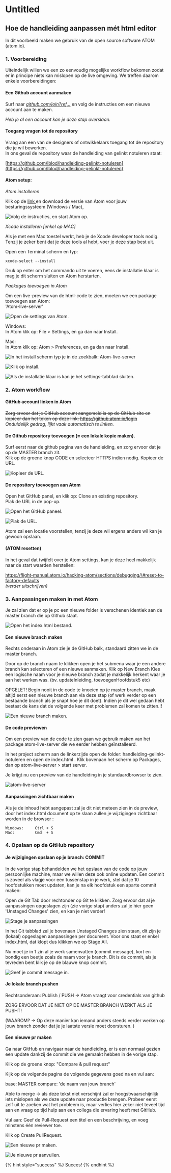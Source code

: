 # Untitled

## Hoe de handleiding aanpassen mét html editor

In dit voorbeeld maken we gebruik van de open source software ATOM \(atom.io\).

### 

### 1. Voorbereiding 

Uiteindelijk willen we een zo eenvoudig mogelijke workflow bekomen zodat er in principe niets kan mislopen op de live omgeving. We treffen daarom enkele voorbereidingen:

#### Een Github account aanmaken

Surf naar [_github.com/join?ref..._](https://github.com/join?ref_cta=Sign+up&ref_loc=header+logged+out&ref_page=%2F&source=header-home) en volg de instructies om een nieuwe account aan te maken. 

_Heb je al een account kan je deze stap overslaan._

#### Toegang vragen tot de repository

Vraag aan een van de designers of ontwikkelaars toegang tot de repository die je wil bewerken.   
In ons geval de repository waar de handleiding van gelinkt notuleren staat:

[https://github.com/lblod/handleiding-gelinkt-notuleren](https://github.com/lblod/handleiding-gelinkt-notuleren)

#### Atom setup:

_Atom installeren_

Klik op de [link ](www.atom.io)en download de versie van Atom voor jouw besturingssysteem \(Windows / Mac\),

![Volg de instructies, en start Atom op.](../../.gitbook/assets/1.3.0atomdownload.png)

_Xcode installeren \[enkel op MAC\]_

Als je met een Mac toestel werkt, heb je de Xcode developer tools nodig.   
Tenzij je zeker bent dat je deze tools al hebt, voer je deze stap best uit. 

Open een Terminal scherm en typ:

```text
xcode-select --install
```

Druk op enter om het commando uit te voeren, eens de installatie klaar is mag je dit scherm sluiten en Atom herstarten. 

_Packages toevoegen in Atom_

Om een live-preview van de html-code te zien, moeten we een package toevoegen aan Atom:  
'Atom-live-server'

![Open de settings van Atom.](../../.gitbook/assets/1.3.3.1openatomsettingsw.png)

Windows:  
In Atom klik op: File &gt; Settings, en ga dan naar Install. 

Mac:  
In Atom klik op: Atom &gt; Preferences, en ga dan naar Install.

![In het install scherm typ je in de zoekbalk: Atom-live-server](../../.gitbook/assets/1.3.3.2atomliveserverinstall.png)

![Klik op install.](../../.gitbook/assets/1.3.3.3atomliveserverinstall.png)

![Als de installatie klaar is kan je het settings-tabblad sluiten.](../../.gitbook/assets/1.3.3.4atomliveserverinstall.png)

### 2. Atom workflow

#### GitHub account linken in Atom

~~Zorg ervoor dat je GitHub account aangemeld is op de GitHub site en kopieer dan het token op deze link:   https://github.atom.io/login~~      
_Onduidelijk gedrag, lijkt vaak automatisch te linken._ 

#### De Github repository toevoegen \(= een lokale kopie maken\).

Surf eerst naar de github pagina van de handleiding, en zorg ervoor dat je op de MASTER branch zit.   
Klik op de groene knop CODE en selecteer HTTPS indien nodig. Kopieer de URL.

![Kopieer de URL.](../../.gitbook/assets/2.2githubclonerepo.png)

#### De repository toevoegen aan Atom

Open het GitHub panel, en klik op: Clone an existing repository.  
Plak de URL in de pop-up. 

![Open het GitHub paneel.](../../.gitbook/assets/2.3.2clone%20%281%29.png)

![Plak de URL.](../../.gitbook/assets/2.3.3clonefrom.png)

Atom zal een locatie voorstellen, tenzij je deze wil ergens anders wil kan je gewoon opslaan.

#### \(ATOM resetten\) 

In het geval dat twijfelt over je Atom settings, kan je deze heel makkelijk naar de start waarden herstellen:  
  
https://flight-manual.atom.io/hacking-atom/sections/debugging/\#reset-to-factory-defaults  
_\(verder uitschrijven\)_

### 

### 3. Aanpassingen maken in met Atom

Je zal zien dat er op je pc een nieuwe folder is verschenen identiek aan de master branch die op Github staat. 

![Open het index.html bestand. ](../../.gitbook/assets/3.1newbranchfrommaster%20%281%29.png)

#### Een nieuwe branch maken

Rechts onderaan in Atom zie je de GitHub balk, standaard zitten we in de master branch.

Door op de branch naam te klikken open je het submenu waar je een andere branch kan selecteren of een nieuwe aanmaken. Klik op New Branch Kies een logische naam voor je nieuwe branch zodat je makkelijk herkent waar je aan het werken was. \(bv. updateInleiding, toevoegenHoofdstuk5 etc\)

OPGELET! Begin nooit in de code te knoeien op je master branch, maak altijd eerst een nieuwe branch aan via deze stap \(of werk verder op een bestaande branch als je snapt hoe je dit doet\). Indien je dit wel gedaan hebt bestaat de kans dat de volgende keer met problemen zal komen te zitten.!!

![Een nieuwe branch maken.](../../.gitbook/assets/3.1.2newbranch%20%281%29.png)

#### De code previewen

Om een preview van de code te zien gaan we gebruik maken van het package atom-live-server die we eerder hebben geïnstalleerd.

In het project scherm aan de linkerzijde open de folder: handleiding-gelinkt-notuleren en open de index.html . Klik bovenaan het scherm op Packages, dan op atom-live-server &gt; start server.

Je krijgt nu een preview van de handleiding in je standaardbrowser te zien.

![atom-live-server](../../.gitbook/assets/3.2livepreview.png)

#### Aanpassingen zichtbaar maken

Als je de inhoud hebt aangepast zal je dit niet meteen zien in de preview, door het index.html document op te slaan zullen je wijzigingen zichtbaar worden in de browser : 

```text
Windows:     Ctrl + S
Mac:         Cmd  + S
```

### 

### 4. Opslaan op de GitHub repository

#### Je wijzigingen opslaan op je branch: COMMIT

In de vorige stap behandelden we het opslaan van de code op jouw persoonlijke machine, maar we willen deze ook online updaten. Een commit is zoveel als vlagje voor een tussenstap in je werk, stel dat je 10 hoofdstukken moet updaten, kan je na elk hoofdstuk een aparte commit maken:

Open de Git Tab door rechtonder op Git te klikken. Zorg ervoor dat al je aanpassingen opgeslagen zijn \(zie vorige stap\) anders zal je hier geen 'Unstaged Changes' zien, en kan je niet verder!

![Stage je aanpassingen](../../.gitbook/assets/4.1.1stagechangesandfirstcommit.png)

In het Git tabblad zal je bovenaan Unstaged Changes zien staan, dit zijn je \(lokaal\) opgeslagen aanpassingen per document. Voor ons staat er enkel index.html, dat klopt dus klikken we op Stage All.

Nu moet je in 1 zin al je werk samenvatten \(commit message\), kort en bondig een beetje zoals de naam voor je branch. Dit is de commit, als je tevreden bent klik je op de blauwe knop commit.

![Geef je commit message in.](../../.gitbook/assets/4.1.2commitmessagefilled.png)

#### Je lokale branch pushen

Rechtsonderaan: Publish / PUSH -&gt; Atom vraagt voor credentials van github

ZORG ERVOOR DAT JE NIET OP DE MASTER BRANCH WERKT ALS JE PUSHT!

\(WAAROM? -&gt; Op deze manier kan iemand anders steeds verder werken op jouw branch zonder dat je je laatste versie moet doorsturen. \)

#### Een nieuwe pr maken

Ga naar GitHub en navigaar naar de handleiding, er is een normaal gezien een update dankzij de commit die we gemaakt hebben in de vorige stap.

Klik op de groene knop: "Compare & pull request"

Kijk op de volgende pagina de volgende gegevens goed na en vul aan:

base: MASTER compare: 'de naam van jouw branch'

Able to merge -&gt; als deze tekst niet verschijnt zal er hoogstwaarschijnlijk iets mislopen als we deze update naar productie brengen. Probeer eerst zelf uit te zoeken wat het probleem is, maar verlies hier zeker niet teveel tijd aan en vraag op tijd hulp aan een collega die ervaring heeft met GitHub.

Vul aan: Geef de Pull-Request een titel en een beschrijving, en voeg minstens één reviewer toe.

Klik op Create PullRequest.

![Een nieuwe pr maken.](../../.gitbook/assets/4.3nieuweprmaken.png)

![Je nieuwe pr aanvullen. ](../../.gitbook/assets/4.4praanvullen.png)

{% hint style="success" %}
Succes! 
{% endhint %}



